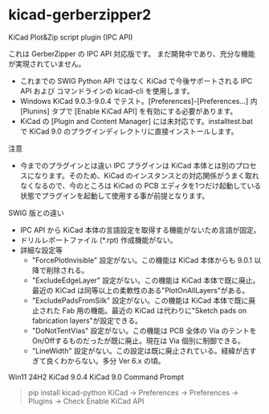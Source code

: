 # kicad-gerberzipper2
KiCad Plot&amp;Zip script plugin (IPC API)

これは GerberZipper の IPC API 対応版です。
まだ開発中であり、充分な機能が実現されていません。

* これまでの SWIG Python API ではなく KiCad で今後サポートされる IPC API および コマンドラインの kicad-cli を使用します。
* Windows KiCad 9.0.3-9.0.4 でテスト。[Preferences]-[Preferences...] 内 [Plunins] タブで [Enable KiCad API] を有効にする必要があります。
* KiCad の [Plugin and Content Manager] には未対応です。installtest.bat で KiCad 9.0 のプラグインディレクトリに直接インストールします。

注意
* 今までのプラグインとは違い IPC プラグインは KiCad 本体とは別のプロセスになります。そのため、KiCad のインスタンスとの対応関係がうまく取れなくなるので、今のところは KiCad の PCB エディタを1つだけ起動している状態でプラグインを起動して使用する事が前提となります。

SWIG 版との違い
* IPC API から KiCad 本体の言語設定を取得する機能がないため言語が固定。
* ドリルレポートファイル (*.rpt) 作成機能がない。
* 詳細な設定等
  - "ForcePlotInvisible" 設定がない。この機能は KiCad 本体からも 9.0.1 以降で削除される。
  - "ExcludeEdgeLayer" 設定がない。この機能は KiCad 本体で既に廃止。最近の KiCad は同等以上の柔軟性のある"PlotOnAllLayers"がある。
  - "ExcludePadsFromSilk" 設定がない。この機能は KiCad 本体で既に廃止された Fab 用の機能。最近の KiCad は代わりに"Sketch pads on fabrication layers"が設定できる。
  - "DoNotTentVias" 設定がない。この機能は PCB 全体の Via のテントをOn/Offするものだったが既に廃止。現在は Via 個別に制御できる。
  - "LineWidth" 設定がない。この設定は既に廃止されている。経緯が古すぎて良くわからない。多分 Ver 6.x の頃。
  
Win11 24H2 KiCad 9.0.4
KiCad 9.0 Command Prompt
 > pip install kicad-python
 KiCad -> Preferences -> Preferences -> Plugins -> Check Enable KiCad API


